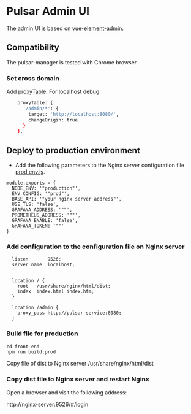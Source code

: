 # Pulsar Admin UI

The admin UI is based on [vue-element-admin](https://panjiachen.github.io/vue-element-admin/#/dashboard).

## Compatibility

The pulsar-manager is tested with Chrome browser.

### Set cross domain
Add [proxyTable](https://github.com/streamnative/pulsar-manager/blob/master/front-end/config/index.js).
For localhost debug
```bash
    proxyTable: {
      '/admin/*': {
        target: 'http://localhost:8080/',
        changeOrigin: true
      }
    },
```

## Deploy to production environment

* Add the following parameters to the Nginx server configuration file [prod.env.js](https://github.com/streamnative/pulsar-manager/blob/master/front-end/config/prod.env.js).
```
module.exports = {
  NODE_ENV: '"production"',
  ENV_CONFIG: '"prod"',
  BASE_API: '"your nginx server address"',
  USE_TLS: 'false',
  GRAFANA_ADDRESS: '""',
  PROMETHEUS_ADDRESS: '""',
  GRAFANA_ENABLE: 'false',
  GRAFANA_TOKEN: '""'
}
```

### Add configuration to the configuration file on Nginx server

```
  listen       9526;
  server_name  localhost;


  location / {
    root   /usr/share/nginx/html/dist;
    index  index.html index.htm;
  }

  location /admin {
    proxy_pass http://pulsar-service:8080;
  }
```

### Build file for production

```
cd front-end
npm run build:prod
```
Copy file of dist to Nginx server /usr/share/nginx/html/dist

### Copy dist file to Nginx server and restart Nginx
Open a browser and visit the following address:

http://nginx-server:9526/#/login
